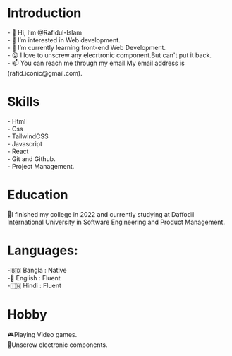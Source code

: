 <h1>Introduction</h1>
- 👋 Hi, I’m @Rafidul-Islam<br>
- 👀 I’m interested in Web development.<br>
- 🌱 I’m currently learning front-end Web Development.<br>
- 😜 I love to unscrew any elecrtronic component.But can't put it back.<br>
- 📫 You can reach me through my email.My email address is (rafid.iconic@gmail.com).<br>

<h1>Skills</h1>
- Html<br>
- Css<br>
- TailwindCSS<br>
- Javascript<br>
- React<br>
- Git and Github.<br>
- Project Management.<br>

<h1>Education</h1>
📖I finished my college in 2022 and currently studying at Daffodil International University in Software Engineering and Product Management.

<h1>Languages:</h1>
-🇧🇩 Bangla : Native<br>
-🏴󠁧󠁢󠁥󠁮󠁧󠁿 English : Fluent<br>
-🇮🇳 Hindi : Fluent<br>

<h1>Hobby</h1>
🎮Playing Video games.<br>
🤖Unscrew electronic components.<br>
<!---
Rafidul-Islam/Rafidul-Islam is a ✨ special ✨ repository because its `README.md` (this file) appears on your GitHub profile.
You can click the Preview link to take a look at your changes.
--->
